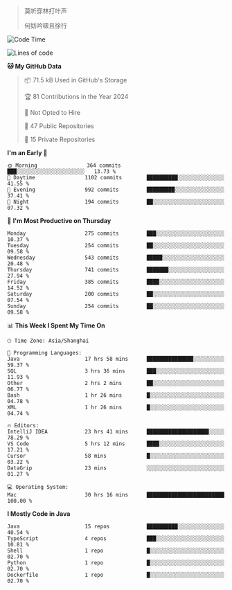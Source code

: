 > 莫听穿林打叶声
> 
> 何妨吟啸且徐行

<!-- ![Github Stats](https://github-readme-stats.vercel.app/api?username=catch6&count_private=true&show_icons=true&theme=gruvbox) -->

<!-- ![Top Langs](https://github-readme-stats.vercel.app/api/top-langs/?username=catch6&layout=compact) -->

<!--START_SECTION:waka-->
![Code Time](http://img.shields.io/badge/Code%20Time-1%2C698%20hrs%2036%20mins-blue)

![Lines of code](https://img.shields.io/badge/From%20Hello%20World%20I%27ve%20Written-9.4%20million%20lines%20of%20code-blue)

**🐱 My GitHub Data** 

> 📦 71.5 kB Used in GitHub's Storage 
 > 
> 🏆 81 Contributions in the Year 2024
 > 
> 🚫 Not Opted to Hire
 > 
> 📜 47 Public Repositories 
 > 
> 🔑 15 Private Repositories 
 > 
**I'm an Early 🐤** 

```text
🌞 Morning                364 commits         ███░░░░░░░░░░░░░░░░░░░░░░   13.73 % 
🌆 Daytime                1102 commits        ██████████░░░░░░░░░░░░░░░   41.55 % 
🌃 Evening                992 commits         █████████░░░░░░░░░░░░░░░░   37.41 % 
🌙 Night                  194 commits         ██░░░░░░░░░░░░░░░░░░░░░░░   07.32 % 
```
📅 **I'm Most Productive on Thursday** 

```text
Monday                   275 commits         ███░░░░░░░░░░░░░░░░░░░░░░   10.37 % 
Tuesday                  254 commits         ██░░░░░░░░░░░░░░░░░░░░░░░   09.58 % 
Wednesday                543 commits         █████░░░░░░░░░░░░░░░░░░░░   20.48 % 
Thursday                 741 commits         ███████░░░░░░░░░░░░░░░░░░   27.94 % 
Friday                   385 commits         ████░░░░░░░░░░░░░░░░░░░░░   14.52 % 
Saturday                 200 commits         ██░░░░░░░░░░░░░░░░░░░░░░░   07.54 % 
Sunday                   254 commits         ██░░░░░░░░░░░░░░░░░░░░░░░   09.58 % 
```


📊 **This Week I Spent My Time On** 

```text
🕑︎ Time Zone: Asia/Shanghai

💬 Programming Languages: 
Java                     17 hrs 58 mins      ███████████████░░░░░░░░░░   59.37 % 
SQL                      3 hrs 36 mins       ███░░░░░░░░░░░░░░░░░░░░░░   11.93 % 
Other                    2 hrs 2 mins        ██░░░░░░░░░░░░░░░░░░░░░░░   06.77 % 
Bash                     1 hr 26 mins        █░░░░░░░░░░░░░░░░░░░░░░░░   04.78 % 
XML                      1 hr 26 mins        █░░░░░░░░░░░░░░░░░░░░░░░░   04.74 % 

🔥 Editors: 
IntelliJ IDEA            23 hrs 41 mins      ████████████████████░░░░░   78.29 % 
VS Code                  5 hrs 12 mins       ████░░░░░░░░░░░░░░░░░░░░░   17.21 % 
Cursor                   58 mins             █░░░░░░░░░░░░░░░░░░░░░░░░   03.22 % 
DataGrip                 23 mins             ░░░░░░░░░░░░░░░░░░░░░░░░░   01.27 % 

💻 Operating System: 
Mac                      30 hrs 16 mins      █████████████████████████   100.00 % 
```

**I Mostly Code in Java** 

```text
Java                     15 repos            ██████████░░░░░░░░░░░░░░░   40.54 % 
TypeScript               4 repos             ███░░░░░░░░░░░░░░░░░░░░░░   10.81 % 
Shell                    1 repo              █░░░░░░░░░░░░░░░░░░░░░░░░   02.70 % 
Python                   1 repo              █░░░░░░░░░░░░░░░░░░░░░░░░   02.70 % 
Dockerfile               1 repo              █░░░░░░░░░░░░░░░░░░░░░░░░   02.70 % 
```




<!--END_SECTION:waka-->
